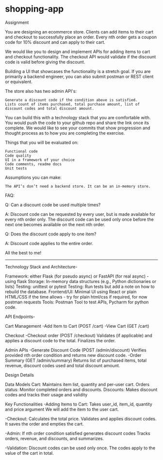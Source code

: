 # shopping-app

Assignment

You are designing an ecommerce store. Clients can add items to their cart and checkout to successfully place an order. Every nth order gets a coupon code for 10% discount and can apply to their cart.

We would like you to design and implement APIs for adding items to cart and checkout functionality. The checkout API would validate if the discount code is valid before giving the discount.

Building a UI that showcases the functionality is a stretch goal. If you are primarily a backend engineer, you can also submit postman or REST client or equivalent.

The store also has two admin API's:

    Generate a discount code if the condition above is satisfied.
    Lists count of items purchased, total purchase amount, list of discount codes and total discount amount.

You can build this with a technology stack that you are comfortable with. You would push the code to your github repo and share the link once its complete. We would like to see your commits that show progression and thought process as to how you are completing the exercise.

Things that you will be evaluated on:

    Functional code
    Code quality
    UI in a framework of your choice
    Code comments, readme docs
    Unit tests

Assumptions you can make:

    The API’s don’t need a backend store. It can be an in-memory store.

FAQ:

Q: Can a discount code be used multiple times?

A: Discount code can be requested by every user, but is made available for every nth order only. The discount code can be used only once before the next one becomes available on the next nth order.

Q: Does the discount code apply to one item?

A: Discount code applies to the entire order.

All the best to me!

**************************************************************************************************************************************************************

Technology Stack and Architecture-

Framework: either Flask (for pseudo async) or FastAPI (for real async) - using flask
Storage: In-memory data structures (e.g., Python dictionaries or lists)
Testing: unittest or pytest
Testing: Run tests but add a note on how to rebuild the database.
Frontend/UI: Minimal UI using React or plain HTML/CSS if the time allows - try for plain html/css if required, for now postman requests
Tools: Postman Tool to test APIs, Pycharm for python code.


API Endpoints-

Cart Management
-Add Item to Cart (POST /cart)
-View Cart (GET /cart)

Checkout
-Checkout order (POST /checkout)
Validates (if applicable) and applies a discount code to the total.
Finalizes the order.

Admin APIs
-Generate Discount Code (POST /admin/discount)
Verifies provided nth order condition and returns new discount code.
-Order Summary (GET /admin/summary)
Returns list of purchased items, total revenue, discount codes used and total discount amount.


Design Details

Data Models
Cart: Maintains item list, quantity and per-user cart.
Orders status: Monitor completed orders and discounts.
Discounts: Makes discount codes and tracks their usage and validity


Key Functionalities
-Adding Items to Cart:
Takes user_id, item_id, quantity and price argument
We will add the item to the user cart.

-Checkout:
Calculates the total price.
Validates and applies discount codes.
It saves the order and empties the cart.

-Admin:
If nth order condition satisfied generates discount codes
Tracks orders, revenue, and discounts, and summarizes.

-Validation:
Discount codes can be used only once.
The codes apply to the value of the cart in total.
